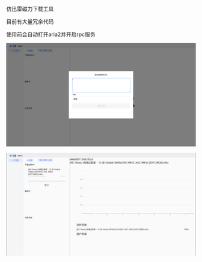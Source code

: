 仿迅雷磁力下载工具

目前有大量冗余代码

使用前会自动打开aria2并开启rpc服务


![image](https://github.com/LinneRELLa/fakeThunder/blob/master/demo/1.png)

![image](https://github.com/LinneRELLa/fakeThunder/blob/master/demo/2.png)

